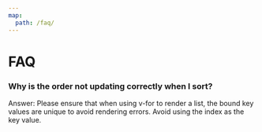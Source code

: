 ```yaml
---
map:
  path: /faq/
---
```


# FAQ

### Why is the order not updating correctly when I sort?

Answer: Please ensure that when using v-for to render a list, the bound key values are unique to avoid rendering errors. Avoid using the index as the key value.
